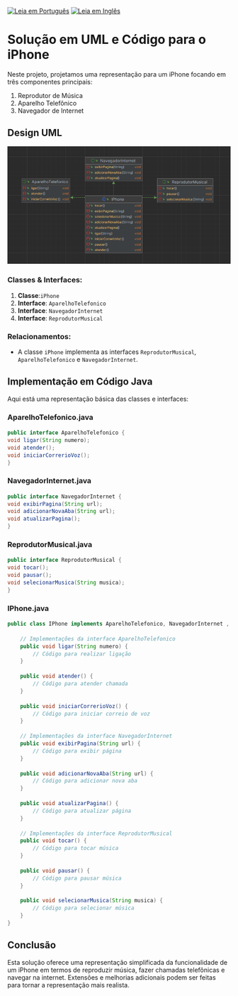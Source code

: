 [![Leia em Português](https://img.shields.io/badge/%F0%9F%87%A7%F0%9F%87%B7%20Portugu%C3%AAs-F0FFFF.svg)](exercicio.md)
[![Leia em Inglês](https://img.shields.io/badge/%F0%9F%87%BA%F0%9F%87%B8%20English-gray.svg)](../../exercises/iphone-oop-exercise/exercise.md)

# Solução em UML e Código para o iPhone

Neste projeto, projetamos uma representação para um iPhone focando em três componentes principais:
1. Reprodutor de Música
2. Aparelho Telefônico
3. Navegador de Internet

## Design UML

![Diagrama UML](docs/UML-pt-br.png)

### Classes & Interfaces:
1. **Classe**:`iPhone`
2. **Interface**: `AparelhoTelefonico`
3. **Interface**: `NavegadorInternet`
4. **Interface**: `ReprodutorMusical`

### Relacionamentos:
- A classe `iPhone` implementa as interfaces `ReprodutorMusical`, `AparelhoTelefonico` e `NavegadorInternet`.

## Implementação em Código Java

Aqui está uma representação básica das classes e interfaces:
####
### AparelhoTelefonico.java
```java
public interface AparelhoTelefonico {
void ligar(String numero);
void atender();
void iniciarCorrerioVoz();
}
```
####
### NavegadorInternet.java
```java
public interface NavegadorInternet {
void exibirPagina(String url);
void adicionarNovaAba(String url);
void atualizarPagina();
}
```
####
### ReprodutorMusical.java
```java
public interface ReprodutorMusical {
void tocar();
void pausar();
void selecionarMusica(String musica);
}
```
####
### IPhone.java
```java
public class IPhone implements AparelhoTelefonico, NavegadorInternet , ReprodutorMusical {

    // Implementações da interface AparelhoTelefonico
    public void ligar(String numero) {
        // Código para realizar ligação
    }

    public void atender() {
        // Código para atender chamada
    }

    public void iniciarCorrerioVoz() {
        // Código para iniciar correio de voz
    }

    // Implementações da interface NavegadorInternet
    public void exibirPagina(String url) {
        // Código para exibir página
    }

    public void adicionarNovaAba(String url) {
        // Código para adicionar nova aba
    }

    public void atualizarPagina() {
        // Código para atualizar página
    }

    // Implementações da interface ReprodutorMusical
    public void tocar() {
        // Código para tocar música
    }

    public void pausar() {
        // Código para pausar música
    }

    public void selecionarMusica(String musica) {
        // Código para selecionar música
    }
}
```

## Conclusão

Esta solução oferece uma representação simplificada da funcionalidade de um iPhone em termos de reproduzir música, fazer chamadas telefônicas e navegar na internet. Extensões e melhorias adicionais podem ser feitas para tornar a representação mais realista.